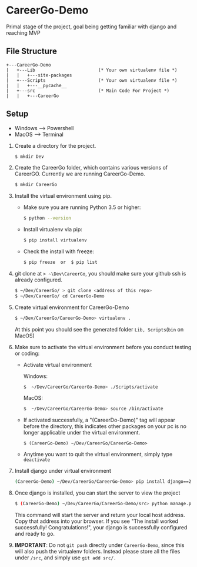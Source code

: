 # CareerGo-Demo

Primal stage of the project, goal being getting familiar with django and reaching MVP

## File Structure

```
+---CareerGo-Demo
|   +---Lib                        (* Your own virtualenv file *)
|   |   +---site-packages
|   +---Scripts                    (* Your own virtualenv file *)
|   |   +---__pycache__
|   +---src                        (* Main Code For Project *)
|   |   +---CareerGo
```

## Setup 

* Windows --> Powershell 
* MacOS --> Terminal

1. Create a directory for the project.

   ```bash
   $ mkdir Dev
   ```

2. Create the CareerGo folder, which contains various versions of CareerGO. Currently we are running CareerGo-Demo.

   ```bash
   $ mkdir CareerGo
   ```

3. Install the virtual environment using pip.

   - Make sure you are running Python 3.5 or higher:

     ```bash
     $ python --version
     ```

   - Install virtualenv via pip:

     ```bash
     $ pip install virtualenv
     ```

   - Check the install with freeze:

     ```bash 
     $ pip freeze  or  $ pip list
     ```

4. git clone at ```> ~\Dev\CareerGo```, you should make sure your github ssh is already configured.

   ```bash
   $ ~/Dev/CareerGo/ > git clone <address of this repo>
   $ ~/Dev/CareerGo/ cd CareerGo-Demo
   ```

5. Create virtual environment for CareerGo-Demo

   ```bash
   $ ~/Dev/CareerGo/CareerGo-Demo> virtualenv .
   ```

   At this point you should see the generated folder ```Lib, Scripts```(```bin``` on MacOS)

6. Make sure to activate the virtual environment before you conduct testing or coding:

   - Activate virtual environment

     Windows:

     ```bash
     $  ~/Dev/CareerGo/CareerGo-Demo> ./Scripts/activate
     ```

     MacOS:

     ```bash
     $  ~/Dev/CareerGo/CareerGo-Demo> source /bin/activate
     ```

   - If activated successfully, a "(CareerDo-Demo)" tag will appear before the directory, this indicates other packages on your pc is no longer applicable under the virtual environment.

     ```$ (CareerGo-Demo) ~/Dev/CareerGo/CareerGo-Demo>```

   - Anytime you want to quit the virtual environment, simply type ```deactivate```

7. Install django under virtual environment

   ```bash
   (CareerGo-Demo) ~/Dev/CareerGo/CareerGo-Demo> pip install django==2.2.13
   ```

8. Once django is installed, you can start the server to view the project

   ```bash
   $ (CareerGo-Demo) ~/Dev/CareerGo/CareerGo-Demo/src> python manage.py runserver
   ```

   This command will start the server and return your local host address. Copy that address into your browser. If you see "The install worked successfully! Congratulations!", your django is successfully configured and ready to go.

9. **IMPORTANT**: Do not ```git push``` directly under ```CareerGo-Demo```, since this will also push the virtualenv folders. Instead please store all the files under ```/src```, and simply use ```git add src/.```

